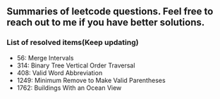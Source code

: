 ## Summaries of leetcode questions. Feel free to reach out to me if you have better solutions.

### List of resolved items(Keep updating)

- 56: Merge Intervals
- 314: Binary Tree Vertical Order Traversal
- 408: Valid Word Abbreviation
- 1249: Minimum Remove to Make Valid Parentheses
- 1762: Buildings With an Ocean View
